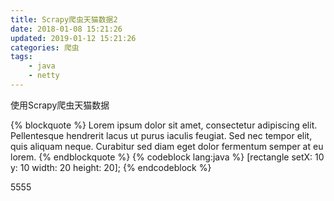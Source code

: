 ```yaml
---
title: Scrapy爬虫天猫数据2
date: 2018-01-08 15:21:26
updated: 2019-01-12 15:21:26
categories: 爬虫
tags:
    - java
    - netty
---
```


使用Scrapy爬虫天猫数据

{% blockquote %}
Lorem ipsum dolor sit amet, consectetur adipiscing elit. Pellentesque hendrerit lacus ut purus iaculis feugiat. Sed nec tempor elit, quis aliquam neque. Curabitur sed diam eget dolor fermentum semper at eu lorem.
{% endblockquote %}
{% codeblock lang:java %}
[rectangle setX: 10 y: 10 width: 20 height: 20];
{% endcodeblock %}
<!-- more -->
5555